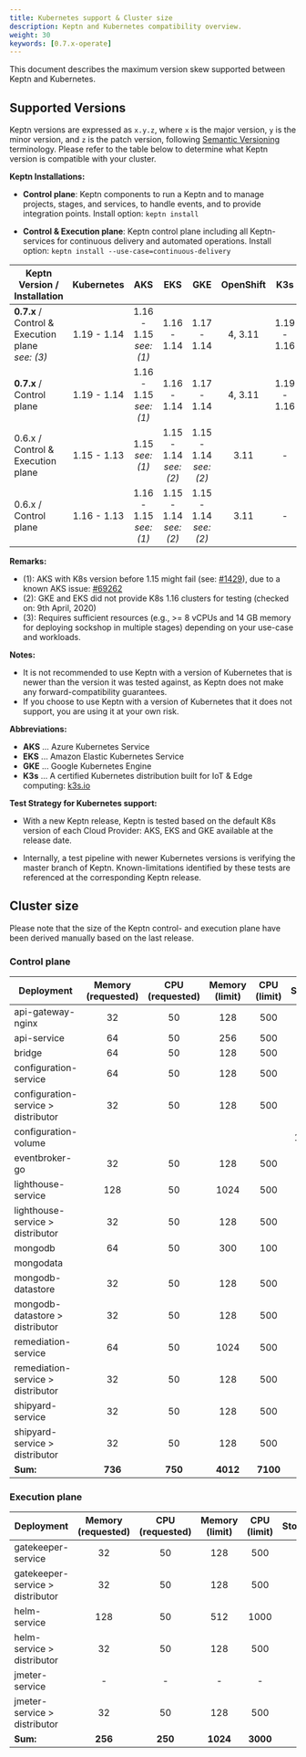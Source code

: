 ```yaml
---
title: Kubernetes support & Cluster size
description: Keptn and Kubernetes compatibility overview.
weight: 30
keywords: [0.7.x-operate]
---
```


This document describes the maximum version skew supported between Keptn and Kubernetes.

## Supported Versions

Keptn versions are expressed as `x.y.z`, where `x` is the major version, `y` is the minor version, and `z` is the patch version, following [Semantic Versioning](https://semver.org/spec/v2.0.0.html) terminology. Please refer to the table below to determine what Keptn version is compatible with your cluster.

**Keptn Installations:**

* **Control plane**: Keptn components to run a Keptn and to manage projects, stages, and services, to handle events, and to provide integration points. Install option: `keptn install`

* **Control & Execution plane**: Keptn control plane including all Keptn-services for continuous delivery and automated operations. Install option: `keptn install --use-case=continuous-delivery`

<!-- use https://www.tablesgenerator.com/markdown_tables# for editing -->

| Keptn Version /<br>Installation                         | Kubernetes        | AKS               | EKS                   | GKE               | OpenShift   | K3s         | Minikube                                         | MicroK8s       | Minishift                 |
|---------------------------------------------------------|:-----------------:|:-----------------:|:---------------------:|:-----------------:|:-----------:|:-----------:|:------------------------------------------------:|:--------------:|:--------------------------|
| **0.7.x** / <br>Control & Execution plane<br>*see: (3)* | 1.19 - 1.14 | 1.16 - 1.15<br>*see: (1)* | 1.16 - 1.14         | 1.17 - 1.14       | 4, 3.11     | 1.19 - 1.16 | 1.10.1<br>(K8s:1.18.2) -<br> 1.3.1<br>(K8s:1.15) | -              | 1.34.2<br>(K8s: 1.11)     |
| **0.7.x** / <br>Control plane                           | 1.19 - 1.14 | 1.16 - 1.15<br>*see: (1)* | 1.16 - 1.14         | 1.17 - 1.14       | 4, 3.11     | 1.19 - 1.16 | 1.10.1<br>(K8s:1.18.2) -<br> 1.3.1<br>(K8s:1.15) | 1.19 - 1.16    | 1.34.2<br>(K8s: 1.11)     |
| 0.6.x / <br>Control & Execution plane              | 1.15 - 1.13 | 1.15<br>*see: (1)*        | 1.15 - 1.14<br>*see: (2)* | 1.15 - 1.14<br>*see: (2)* | 3.11 | -         | -                                                | -              | 1.34.2<br>(K8s: 1.11)     |
| 0.6.x / <br>Control plane                          | 1.16 - 1.13 | 1.16 - 1.15<br>*see: (1)* | 1.15 - 1.14<br>*see: (2)* | 1.15 - 1.14<br>*see: (2)* | 3.11 | -         | 1.2<br>(K8s:1.15)                                | 1.18           | 1.34.2<br>(K8s: 1.11)     |

**Remarks:**

* (1): AKS with K8s version before 1.15 might fail (see: [#1429](https://github.com/keptn/keptn/issues/1429)), due to a known AKS issue: [#69262](https://github.com/kubernetes/kubernetes/issues/69262)
* (2): GKE and EKS did not provide K8s 1.16 clusters for testing (checked on: 9th April, 2020)
* (3): Requires sufficient resources (e.g., >= 8 vCPUs and 14 GB memory for deploying sockshop in multiple stages) depending on your use-case and workloads.

**Notes:**

* It is not recommended to use Keptn with a version of Kubernetes that is newer than the version it was tested against, as Keptn does not make any forward-compatibility guarantees.
* If you choose to use Keptn with a version of Kubernetes that it does not support, you are using it at your own risk.

**Abbreviations:**

* **AKS** ... Azure Kubernetes Service
* **EKS** ... Amazon Elastic Kubernetes Service
* **GKE** ... Google Kubernetes Engine
* **K3s** ... A certified Kubernetes distribution built for IoT & Edge computing: [k3s.io](https://k3s.io/)

**Test Strategy for Kubernetes support:**

* With a new Keptn release, Keptn is tested based on the default K8s version of each Cloud Provider: AKS, EKS and GKE available at the release date.

* Internally, a test pipeline with newer Kubernetes versions is verifying the master branch of Keptn. Known-limitations identified by these tests are referenced at the corresponding Keptn release. 

## Cluster size

Please note that the size of the Keptn control- and execution plane have been derived manually based on the last release.

### Control plane

| Deployment                          	| Memory (requested) 	| CPU (requested) 	| Memory (limit) 	| CPU (limit) 	| Storage 	|
|-------------------------------------	|:------------------:	|:----------------:	|:--------------:	|:------------:	|:--------:	|
| api-gateway-nginx                   	| 32                 	| 50              	| 128            	| 500         	|         	|
| api-service                         	| 64                 	| 50              	| 256            	| 500         	|         	|
| bridge                              	| 64                 	| 50              	| 128            	| 500         	|         	|
| configuration-service               	| 64                 	| 50              	| 128            	| 500         	|         	|
| configuration-service > distributor 	| 32                 	| 50              	| 128            	| 500         	|         	|
| configuration-volume                	|                    	|                 	|                	|             	| 100Mi   	|
| eventbroker-go                      	| 32                 	| 50              	| 128            	| 500         	|         	|
| lighthouse-service                  	| 128                	| 50              	| 1024           	| 500         	|         	|
| lighthouse-service > distributor    	| 32                 	| 50              	| 128            	| 500         	|         	|
| mongodb                             	| 64                	| 50              	| 300            	| 100         	|         	|
| mongodata                           	|                    	|                 	|                	|             	| 5Gi     	|
| mongodb-datastore                   	| 32                 	| 50              	| 128            	| 500         	|         	|
| mongodb-datastore > distributor     	| 32                 	| 50              	| 128            	| 500         	|         	|
| remediation-service                 	| 64                 	| 50              	| 1024           	| 500         	|         	|
| remediation-service > distributor   	| 32                 	| 50              	| 128            	| 500         	|         	|
| shipyard-service                    	| 32                 	| 50              	| 128            	| 500         	|         	|
| shipyard-service > distributor      	| 32                 	| 50              	| 128            	| 500         	|         	|
| **Sum:**                             	| **736**           	| **750**          	| **4012**       	| **7100**     	|         	|

### Execution plane

| Deployment                          	| Memory (requested) 	| CPU (requested) 	| Memory (limit) 	| CPU (limit) 	| Storage 	|
|-------------------------------------	|:------------------:	|:----------------:	|:--------------:	|:------------:	|:--------:	|
| gatekeeper-service               	    | 32  	              | 50 	              | 128            	| 500          	|         	|
| gatekeeper-service > distributor    	| 32  	              | 50 	              | 128 	          | 500         	|         	|
| helm-service                        	| 128               	| 50              	| 512            	| 1000 	        |         	|
| helm-service > distributor          	| 32                	| 50              	| 128           	| 500         	|         	|
| jmeter-service                      	| -                   | -   	            | -               | -            	|         	|
| jmeter-service > distributor        	| 32                	| 50 	              | 128           	| 500         	|         	|
| **Sum:**                             	| **256**            	| **250**          	| **1024**       	| **3000**     	|         	|
